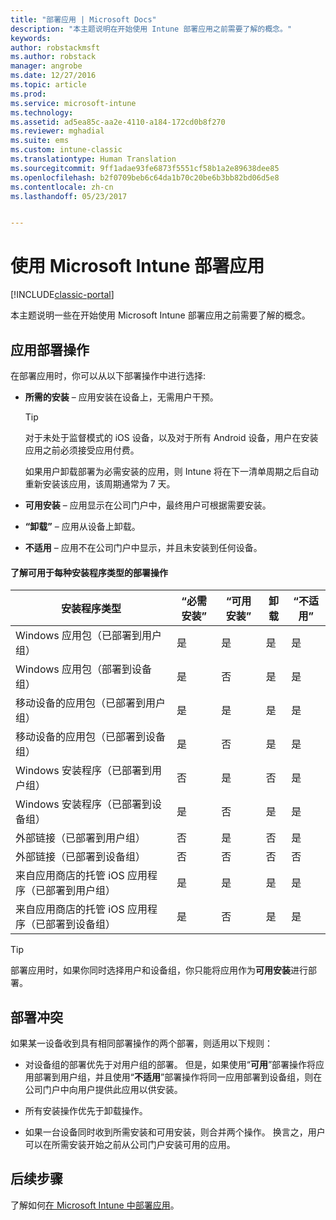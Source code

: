 ```yaml
---
title: "部署应用 | Microsoft Docs"
description: "本主题说明在开始使用 Intune 部署应用之前需要了解的概念。"
keywords: 
author: robstackmsft
ms.author: robstack
manager: angrobe
ms.date: 12/27/2016
ms.topic: article
ms.prod: 
ms.service: microsoft-intune
ms.technology: 
ms.assetid: ad5ea85c-aa2e-4110-a184-172cd0b8f270
ms.reviewer: mghadial
ms.suite: ems
ms.custom: intune-classic
ms.translationtype: Human Translation
ms.sourcegitcommit: 9ff1adae93fe6873f5551cf58b1a2e89638dee85
ms.openlocfilehash: b2f0709beb6c64da1b70c20be6b3bb82bd06d5e8
ms.contentlocale: zh-cn
ms.lasthandoff: 05/23/2017


---
```


# <a name="deploy-apps-with-microsoft-intune"></a>使用 Microsoft Intune 部署应用

[!INCLUDE[classic-portal](../includes/classic-portal.md)]

本主题说明一些在开始使用 Microsoft Intune 部署应用之前需要了解的概念。


## <a name="app-deployment-actions"></a>应用部署操作
在部署应用时，你可以从以下部署操作中进行选择:

-   **所需的安装** – 应用安装在设备上，无需用户干预。

    > [!TIP]
    > 对于未处于监督模式的 iOS 设备，以及对于所有 Android 设备，用户在安装应用之前必须接受应用付费。
    >
    >  如果用户卸载部署为必需安装的应用，则 Intune 将在下一清单周期之后自动重新安装该应用，该周期通常为 7 天。

-   **可用安装** – 应用显示在公司门户中，最终用户可根据需要安装。

-   **“卸载”** – 应用从设备上卸载。

-   **不适用** – 应用不在公司门户中显示，并且未安装到任何设备。

#### <a name="understand-which-deployment-actions-are-available-for-each-installer-type"></a>了解可用于每种安装程序类型的部署操作

|安装程序类型|“必需安装”|“可用安装”|卸载|“不适用”|
|------------------|--------------------|---------------------|-------------|------------------|
|Windows 应用包（已部署到用户组）|是|是|是|是|
|Windows 应用包（部署到设备组）|是|否|是|是|
|移动设备的应用包（已部署到用户组）|是|是|是|是|
|移动设备的应用包（已部署到设备组）|是|否|是|是|
|Windows 安装程序（已部署到用户组）|否|是|否|是|
|Windows 安装程序（已部署到设备组）|是|否|是|是|
|外部链接（已部署到用户组）|否|是|否|是|
|外部链接（已部署到设备组）|否|否|否|否|
|来自应用商店的托管 iOS 应用程序（已部署到用户组）|是|是|是|是|
|来自应用商店的托管 iOS 应用程序（已部署到设备组）|是|否|是|是|
> [!TIP]
> 部署应用时，如果你同时选择用户和设备组，你只能将应用作为**可用安装**进行部署。

## <a name="deployment-conflicts"></a>部署冲突
如果某一设备收到具有相同部署操作的两个部署，则适用以下规则：

-   对设备组的部署优先于对用户组的部署。 但是，如果使用“**可用**”部署操作将应用部署到用户组，并且使用“**不适用**”部署操作将同一应用部署到设备组，则在公司门户中向用户提供此应用以供安装。

-   所有安装操作优先于卸载操作。

-   如果一台设备同时收到所需安装和可用安装，则合并两个操作。 换言之，用户可以在所需安装开始之前从公司门户安装可用的应用。


## <a name="next-steps"></a>后续步骤

了解如何[在 Microsoft Intune 中部署应用](deploy-apps-in-microsoft-intune.md)。


